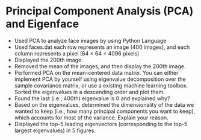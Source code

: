 # Principal Component Analysis (PCA) and Eigenface
* Used PCA to analyze face images by using Python Language
* Used faces.dat each row represents an image (400 images), and each column represents a pixel (64 × 64 = 4096 pixels)
* Displayed the 200th image.
* Removed the mean of the images, and then display the 200th image.
* Performed PCA on the mean-centered data matrix. You can either implement PCA by yourself using eigenvalue decomposition over the sample covariance matrix, or use a existing machine learning toolbox. Sorted the eigenvalues in a descending order and plot them.
* Found the last (i.e., 400th) eigenvalue is 0 and explained why?
* Based on the eigenvalues, determined the dimensionality of the data we wanted to keep (i.e., how many principal components you want to keep), which accounts for most of the variance. Explain your reason.
* Displayed the top-5 leading eigenvectors (corresponding to the top-5 largest eigenvalues) in 5 figures.
